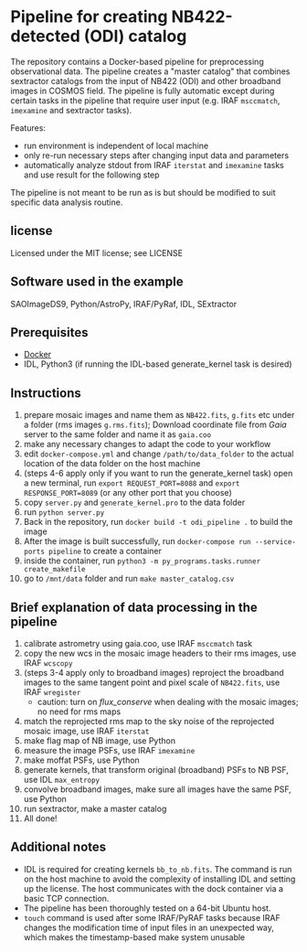 # Pipeline for creating NB422-detected (ODI) catalog

The repository contains a Docker-based pipeline for preprocessing observational data. The pipeline creates a "master catalog" that combines sextractor catalogs from the input of NB422 (ODI) and other broadband images in COSMOS field. The pipeline is fully automatic except during certain tasks in the pipeline that require user input (e.g. IRAF `msccmatch`, `imexamine` and sextractor tasks).

Features:

* run environment is independent of local machine
* only re-run necessary steps after changing input data and parameters
* automatically analyze stdout from IRAF `iterstat` and `imexamine` tasks and use result for the following step

The pipeline is not meant to be run as is but should be modified to suit specific data analysis routine.

## license
Licensed under the MIT license; see LICENSE

## Software used in the example

SAOImageDS9, Python/AstroPy, IRAF/PyRaf, IDL, SExtractor

## Prerequisites

* [Docker](https://www.docker.com/)
* IDL, Python3 (if running the IDL-based generate_kernel task is desired)

## Instructions

1. prepare mosaic images and name them as `NB422.fits`, `g.fits` etc under a folder (rms images `g.rms.fits`); Download coordinate file from *Gaia* server to the same folder and name it as `gaia.coo` 
2. make any necessary changes to adapt the code to your workflow
3. edit `docker-compose.yml` and change `/path/to/data_folder` to the actual location of the data folder on the host machine
4. (steps 4-6 apply only if you want to run the generate_kernel task) 
open a new terminal, run `export REQUEST_PORT=8088` and `export RESPONSE_PORT=8089` (or any other port that you choose)
5. copy `server.py` and `generate_kernel.pro` to the data folder
6. run `python server.py`
7. Back in the repository, run `docker build -t odi_pipeline .` to build the image
8. After the image is built successfully, run `docker-compose run --service-ports pipeline` to create a container
9. inside the container, run `python3 -m py_programs.tasks.runner create_makefile`
10. go to `/mnt/data` folder and run `make master_catalog.csv`

## Brief explanation of data processing in the pipeline

1. calibrate astrometry using gaia.coo, use IRAF `msccmatch` task
2. copy the new wcs in the mosaic image headers to their rms images, use IRAF `wcscopy`
3. (steps 3-4 apply only to broadband images) 
reproject the broadband images to the same tangent point and pixel scale of `NB422.fits`, use IRAF `wregister`
    * caution: turn on *flux_conserve* when dealing with the mosaic images; no need for rms maps
4. match the reprojected rms map to the sky noise of the reprojected mosaic image, use IRAF `iterstat`
5. make flag map of NB image, use Python
6. measure the image PSFs, use IRAF `imexamine`
7. make moffat PSFs, use Python
8. generate kernels, that transform original (broadband) PSFs to NB PSF, use IDL `max_entropy`
9. convolve broadband images, make sure all images have the same PSF, use Python
10. run sextractor, make a master catalog
11. All done!

## Additional notes

* IDL is required for creating kernels `bb_to_nb.fits`. The command is run on the host machine to avoid the complexity of installing IDL and setting up the license. The host communicates with the dock container via a basic TCP connection.
* The pipeline has been thoroughly tested on a 64-bit Ubuntu host.
* `touch` command is used after some IRAF/PyRAF tasks because IRAF changes the modification time of input files in an unexpected way, which makes the timestamp-based make system unusable


